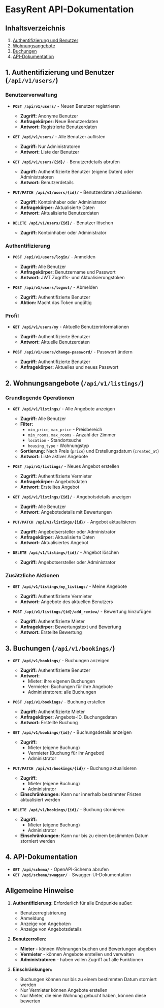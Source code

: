 # EasyRent API-Dokumentation

## Inhaltsverzeichnis
1. [Authentifizierung und Benutzer](#1-authentifizierung-und-benutzer-apiv1users)
2. [Wohnungsangebote](#2-wohnungsangebote-apiv1listings)
3. [Buchungen](#3-buchungen-apiv1bookings)
4. [API-Dokumentation](#4-api-dokumentation)

## 1. Authentifizierung und Benutzer (`/api/v1/users/`)

### Benutzerverwaltung
- **`POST /api/v1/users/`** - Neuen Benutzer registrieren
  - **Zugriff:** Anonyme Benutzer
  - **Anfragekörper:** Neue Benutzerdaten
  - **Antwort:** Registrierte Benutzerdaten

- **`GET /api/v1/users/`** - Alle Benutzer auflisten
  - **Zugriff:** Nur Administratoren
  - **Antwort:** Liste der Benutzer

- **`GET /api/v1/users/{id}/`** - Benutzerdetails abrufen
  - **Zugriff:** Authentifizierte Benutzer (eigene Daten) oder Administratoren
  - **Antwort:** Benutzerdetails

- **`PUT/PATCH /api/v1/users/{id}/`** - Benutzerdaten aktualisieren
  - **Zugriff:** Kontoinhaber oder Administrator
  - **Anfragekörper:** Aktualisierte Daten
  - **Antwort:** Aktualisierte Benutzerdaten

- **`DELETE /api/v1/users/{id}/`** - Benutzer löschen
  - **Zugriff:** Kontoinhaber oder Administrator

### Authentifizierung
- **`POST /api/v1/users/login/`** - Anmelden
  - **Zugriff:** Alle Benutzer
  - **Anfragekörper:** Benutzername und Passwort
  - **Antwort:** JWT Zugriffs- und Aktualisierungstoken

- **`POST /api/v1/users/logout/`** - Abmelden
  - **Zugriff:** Authentifizierte Benutzer
  - **Aktion:** Macht das Token ungültig

### Profil
- **`GET /api/v1/users/my`** - Aktuelle Benutzerinformationen
  - **Zugriff:** Authentifizierte Benutzer
  - **Antwort:** Aktuelle Benutzerdaten

- **`POST /api/v1/users/change-password/`** - Passwort ändern
  - **Zugriff:** Authentifizierte Benutzer
  - **Anfragekörper:** Aktuelles und neues Passwort

## 2. Wohnungsangebote (`/api/v1/listings/`)

### Grundlegende Operationen
- **`GET /api/v1/listings/`** - Alle Angebote anzeigen
  - **Zugriff:** Alle Benutzer
  - **Filter:**
    - `min_price`, `max_price` - Preisbereich
    - `min_rooms`, `max_rooms` - Anzahl der Zimmer
    - `location` - Standortsuche
    - `housing_type` - Wohnungstyp
  - **Sortierung:** Nach Preis (`price`) und Erstellungsdatum (`created_at`)
  - **Antwort:** Liste aktiver Angebote

- **`POST /api/v1/listings/`** - Neues Angebot erstellen
  - **Zugriff:** Authentifizierte Vermieter
  - **Anfragekörper:** Angebotsdaten
  - **Antwort:** Erstelltes Angebot

- **`GET /api/v1/listings/{id}/`** - Angebotsdetails anzeigen
  - **Zugriff:** Alle Benutzer
  - **Antwort:** Angebotsdetails mit Bewertungen

- **`PUT/PATCH /api/v1/listings/{id}/`** - Angebot aktualisieren
  - **Zugriff:** Angebotsersteller oder Administrator
  - **Anfragekörper:** Aktualisierte Daten
  - **Antwort:** Aktualisiertes Angebot

- **`DELETE /api/v1/listings/{id}/`** - Angebot löschen
  - **Zugriff:** Angebotsersteller oder Administrator

### Zusätzliche Aktionen
- **`GET /api/v1/listings/my_listings/`** - Meine Angebote
  - **Zugriff:** Authentifizierte Vermieter
  - **Antwort:** Angebote des aktuellen Benutzers

- **`POST /api/v1/listings/{id}/add_review/`** - Bewertung hinzufügen
  - **Zugriff:** Authentifizierte Mieter
  - **Anfragekörper:** Bewertungstext und Bewertung
  - **Antwort:** Erstellte Bewertung

## 3. Buchungen (`/api/v1/bookings/`)

- **`GET /api/v1/bookings/`** - Buchungen anzeigen
  - **Zugriff:** Authentifizierte Benutzer
  - **Antwort:**
    - Mieter: ihre eigenen Buchungen
    - Vermieter: Buchungen für ihre Angebote
    - Administratoren: alle Buchungen

- **`POST /api/v1/bookings/`** - Buchung erstellen
  - **Zugriff:** Authentifizierte Mieter
  - **Anfragekörper:** Angebots-ID, Buchungsdaten
  - **Antwort:** Erstellte Buchung

- **`GET /api/v1/bookings/{id}/`** - Buchungsdetails anzeigen
  - **Zugriff:**
    - Mieter (eigene Buchung)
    - Vermieter (Buchung für ihr Angebot)
    - Administrator

- **`PUT/PATCH /api/v1/bookings/{id}/`** - Buchung aktualisieren
  - **Zugriff:**
    - Mieter (eigene Buchung)
    - Administrator
  - **Einschränkungen:** Kann nur innerhalb bestimmter Fristen aktualisiert werden

- **`DELETE /api/v1/bookings/{id}/`** - Buchung stornieren
  - **Zugriff:**
    - Mieter (eigene Buchung)
    - Administrator
  - **Einschränkungen:** Kann nur bis zu einem bestimmten Datum storniert werden

## 4. API-Dokumentation

- **`GET /api/schema/`** - OpenAPI-Schema abrufen
- **`GET /api/schema/swagger/`** - Swagger-UI-Dokumentation

## Allgemeine Hinweise

1. **Authentifizierung:** Erforderlich für alle Endpunkte außer:
   - Benutzerregistrierung
   - Anmeldung
   - Anzeige von Angeboten
   - Anzeige von Angebotsdetails

2. **Benutzerrollen:**
   - **Mieter** - können Wohnungen buchen und Bewertungen abgeben
   - **Vermieter** - können Angebote erstellen und verwalten
   - **Administratoren** - haben vollen Zugriff auf alle Funktionen

3. **Einschränkungen:**
   - Buchungen können nur bis zu einem bestimmten Datum storniert werden
   - Nur Vermieter können Angebote erstellen
   - Nur Mieter, die eine Wohnung gebucht haben, können diese bewerten
